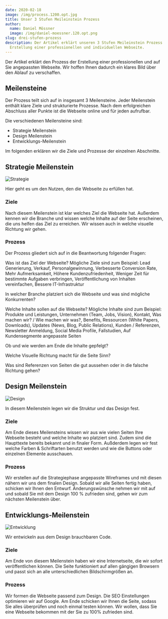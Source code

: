 ```yaml
---
date: 2020-02-18
image: /img/process.1200.opt.jpg
title: Unser 3 Stufen Meileinstein Prozess
author:
  name: Daniel Mössner
  image: /img/daniel-moessner.120.opt.png
slug: drei-stufen-prozess
description: Der Artikel erklärt unseren 3 Stufen Meileinstein Prozess zur
  Erstellung einer professionellen und individuellen Webseite.
---
```

Der Artikel erklärt den Prozess der Erstellung einer professionellen und auf Sie angepassten Webseite. Wir hoffen Ihnen dadurch ein klares Bild über den Ablauf zu verschaffen.

## Meilensteine

Der Prozess teilt sich auf in insgesamt 3 Meilensteine. Jeder Meilenstein enthält klare Ziele und strukturierte Prozesse. Nach dem erfolgreichen Abschluss aller Punkte ist die Webseite online und für jeden aufrufbar. 

Die verschiedenen Meilensteine sind:

* Strategie Meilenstein
* Design Meilenstein
* Entwicklungs-Meilenstein

Im folgenden erklären wir die Ziele und Prozesse der einzelnen Abschnitte.

## Strategie Meilenstein

![Strategie](/media/strategie.600.opt.jpg)

Hier geht es um den Nutzen, den die Webseite zu erfüllen hat.

### Ziele

Nach diesem Meilenstein ist klar welches Ziel die Webseite hat. Außerdem kennen wir die Branche und wissen welche Inhalte auf der Seite erscheinen, die uns helfen das Ziel zu erreichen. Wir wissen auch in welche visuelle Richtung wir gehen.

### Prozess

Der Prozess gliedert sich auf in die Beantwortung folgender Fragen:

Was ist das Ziel der Webseite? Mögliche Ziele sind zum Beispiel: Lead Generierung, Verkauf, Personalgewinnung, Verbesserte Conversion Rate, Mehr Aufmerksamkeit, Höhere Kundenzufriedenheit, Weniger Zeit für bestimmte Aufgaben verbringen, Veröffentlichung von Inhalten vereinfachen, Bessere IT-Infrastruktur

In welcher Branche platziert sich die Webseite und was sind mögliche Konkurrenten?

Welche Inhalte sollen auf die Webseite? Mögliche Inhalte sind zum Beispiel: Produkte und Leistungen, Unternehmen (Team, Jobs, Vision), Kontakt, Was machen wir? / Wie machen wir was?, Benefits, Ressourcen (White Papers, Downloads), Updates (News, Blog, Public Relations), Kunden / Referenzen, Newsletter Anmeldung, Social Media Profile, Fallstudien, Auf Kundensegmente angepasste Seiten

Ob und wie werden am Ende die Inhalte gepfelgt?

Welche Visuelle Richtung macht für die Seite Sinn?

Was sind Referenzen von Seiten die gut aussehen oder in die falsche Richtung gehen?

## Design Meilenstein

![Design](/media/design.600.opt.jpg)

In diesem Meilenstein legen wir die Struktur und das Design fest.

### Ziele

Am Ende dieses Meilensteins wissen wir aus wie vielen Seiten Ihre Webseite besteht und welche Inhalte wo platziert sind. Zudem sind die Haupttexte bereits bekannt und in finaler Form. Außderdem legen wir fest welche Farben & Schriftarten benutzt werden und wie die Buttons oder einzelnen Elemente ausschauen.

### Prozess

Wir erstellen auf die Strategiephase angepasste Wireframes und mit diesen nähern wir uns dem finalen Design. Sobald wir alle Seiten fertig haben, schicken wir Ihnen den Entwurf. Änderungswünsche nehmen wir mit auf und sobald Sie mit dem Design 100 % zufrieden sind, gehen wir zum nächsten Meilenstein über.

## Entwicklungs-Meilenstein

![Entwicklung](/media/code.600.opt.jpg)

Wir entwickeln aus dem Design brauchbaren Code.

### Ziele

Am Ende von diesem Meilenstein haben wir eine Internetseite, die wir sofort veröffentlichen können. Die Seite funktioniert auf allen gängigen Browsern und passt sich an alle unterschiedlichen Bildschirmgrößen an.

### Prozess

Wir formen die Webseite passend zum Design. Die SEO Einstellungen optimieren wir auf Google. Am Ende schicken wir Ihnen die Seite, sodass Sie alles überprüfen und noch einmal testen können. Wir wollen, dass Sie eine Webseite bekommen mit der Sie zu 100% zufrieden sind.